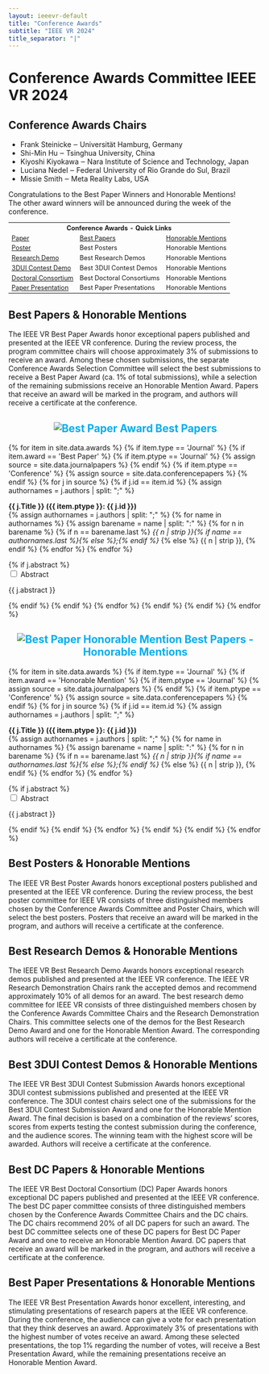 ```yaml
---
layout: ieeevr-default
title: "Conference Awards"
subtitle: "IEEE VR 2024"
title_separator: "|"
---
```

<script type="text/javascript">
    $(document).ready(function(){
		var email = ""; 
		var domain = "ieeevr.org"; 

        email = "awards2024";  		
		$(".awards").html("<span class='text-nowrap'><a href=javascript:location='" + "mail" + "to:" + email + "@" + domain + "'><i class='fas fa-fw fa-envelope-square emailIcon' style=''></i><i class='emailText'>" + email + "@" + domain + "</a></i></span>");   
        
        $(".awardsSm").html("<span class='text-nowrap'><a href=javascript:location='" + "mail" + "to:" + email + "@" + domain + "'><i class='fas fa-fw fa-envelope-square emailIconSm' style=''></i><i class='emailTextSm'>" + email + "@" + domain + "</a></i></span>"); 
	});
</script>
<h1>Conference Awards Committee IEEE VR 2024 <div class="floatRight"><span class="awardsSm"></span></div></h1>

<h2>Conference Awards Chairs</h2>
<ul>
    <li>Frank Steinicke ‒ Universität Hamburg, Germany</li>
    <li>Shi-Min Hu ‒ Tsinghua University, China</li>
    <li>Kiyoshi Kiyokawa ‒ Nara Institute of Science and Technology, Japan</li>
    <li>Luciana Nedel ‒ Federal University of Rio Grande do Sul, Brazil</li>
    <li>Missie Smith ‒ Meta Reality Labs, USA</li>
</ul>
 <div class="ieeevrmsgbox">
    <div class = "ieeevrmsgboxInsideNoColor small_emphasize">            
        <div class= "bold alignCenter paddingBottomxSmall">
            Congratulations to the Best Paper Winners and Honorable Mentions!<br />
            The other award winners will be announced during the week of the conference.
        </div>
    </div>
</div>
<table class="styled-table" style="font-size: 0.9em; ">
    <tr>
        <th colspan="3">Conference Awards - Quick Links</th>
    </tr>
    <tr>
        <td><a href="#papers">Paper</a></td>
        <td><a href="#paper-best">Best Papers</a></td>
        <td><a href="#paper-honorable">Honorable Mentions</a></td>
    </tr> 
    <tr>
        <td><a href="#posters">Poster</a></td>
        <td>Best Posters</td>
        <td>Honorable Mentions</td>
        <!--
       <td><a href="#poster-best">Best Poster</a></td>
        <td><a href="#poster-honorable">Honorable Mentions</a></td>-->
    </tr>  
    <tr>
        <td><a href="#demos">Research Demo</a></td>        
        <td>Best Research Demos</td>
        <td>Honorable Mentions</td>
        <!--
        <td><a href="#demo-best">Best Research Demos</a></td>
        <td><a href="#demo-honorable">Honorable Mentions</a></td>-->
    </tr>
    <tr>
        <td><a href="#3dui">3DUI Contest Demo</a></td>
        <td>Best 3DUI Contest Demos</td>
        <td>Honorable Mentions</td>
        <!--<td><a href="#3dui-best">Best 3DUI Contest Demos</a></td>
        <td><a href="#3dui-honorable">Honorable Mentions</a></td>-->
    </tr>  
    <tr>
        <td><a href="#dc">Doctoral Consortium</a></td>
        <td>Best Doctoral Consortiums</td>
        <td>Honorable Mentions</td>
        <!--<td><a href="#DC-best">Best Doctoral Consortiums</a></td>
        <td><a href="#DC-honorable">Honorable Mentions</a></td>-->
    </tr>      
    <tr>
        <td><a href="#paper-presentation">Paper Presentation</a></td>
        <td>Best Paper Presentations</td>
        <td>Honorable Mentions</td>
        <!--<td><a href="#paper-presentation-best">Best Paper Presentations</a></td>
        <td><a href="#paper-presentation-honorable">Honorable Mentions</a></td>-->
    </tr>  
</table>
<h2 id="papers">Best Papers & Honorable Mentions</h2>

<p>The IEEE VR Best Paper Awards honor exceptional papers published and presented at the IEEE VR conference. During the review process, the program committee chairs will choose approximately 3% of submissions to receive an award. Among these chosen submissions, the separate Conference Awards Selection Committee will select the best submissions to receive a Best Paper Award (ca. 1% of total submissions), while a selection of the remaining submissions receive an Honorable Mention Award. Papers that receive an award will be marked in the program, and authors will receive a certificate at the conference.</p>

<h2 id='paper-best' style="text-align: center; color: #00aeef;"><img src= "{{ "/assets/images/awards/best.png" | relative_url }}" title="Best Paper Award" alt="Best Paper Award"> Best Papers</h2>
<div>
    {% for item in site.data.awards %}
        {% if item.type == 'Journal' %}  
            {% if item.award == 'Best Paper' %}      
                {% if item.ptype == 'Journal' %}
                    {% assign source = site.data.journalpapers %}
                {% endif %}
                {% if item.ptype == 'Conference' %}
                    {% assign source = site.data.conferencepapers %}
                {% endif %}
                {% for j in source %}
                    {% if j.id == item.id %}
                        {% assign authornames = j.authors | split: ";" %}
                        <p id="{{ j.id }}">
                            <strong>{{ j.Title }} ({{ item.ptype }}: {{ j.id }})</strong><br/>
                            <span class="font_90">
                                {% assign authornames = j.authors | split: ";" %}
                                {% for name in authornames %}
                                    {% assign barename = name | split: ":" %}
                                    {% for n in barename %}
                                        {% if n == barename.last %}
                                            <i>{{ n | strip }}{% if name == authornames.last %}{% else %};{% endif %}</i>
                                        {% else %}                            
                                            <span class="bold">{{ n | strip }},</span>
                                        {% endif %}
                                    {% endfor %} 
                                {% endfor %}
                            </span>
                        </p>
                        {% if j.abstract %}
                            <div id="J{{ j.id }}" class="wrap-collabsible"> <input id="collapsibleJ{{ j.id }}" class="toggle" type="checkbox"> <label for="collapsibleJ{{ j.id }}" class="lbl-toggle">Abstract</label>
                                <div class="collapsible-content">
                                    <div class="content-inner">
                                        <p>{{ j.abstract }}</p>
                                    </div>
                                </div>
                            </div>
                        {% endif %}
                    {% endif %}
                {% endfor %}
         {% endif %}
        {% endif %}     
    {% endfor %}
</div>

<h2 id='paper-honorable' style="text-align: center; color: #00aeef;"><img src= "{{ "/assets/images/awards/hm.png" | relative_url }}" title="Best Paper Honorable Mention" alt="Best Paper Honorable Mention"> Best Papers - Honorable Mentions</h2>
<div>
    {% for item in site.data.awards %}
        {% if item.type == 'Journal' %}  
            {% if item.award == 'Honorable Mention' %}      
                {% if item.ptype == 'Journal' %}
                    {% assign source = site.data.journalpapers %}
                {% endif %}
                {% if item.ptype == 'Conference' %}
                    {% assign source = site.data.conferencepapers %}
                {% endif %}
                {% for j in source %}
                    {% if j.id == item.id %}
                        {% assign authornames = j.authors | split: ";" %}
                        <p id="{{ j.id }}">
                            <strong>{{ j.Title }} ({{ item.ptype }}: {{ j.id }})</strong><br/>
                            <span class="font_90">
                                {% assign authornames = j.authors | split: ";" %}
                                {% for name in authornames %}
                                    {% assign barename = name | split: ":" %}
                                    {% for n in barename %}
                                        {% if n == barename.last %}
                                            <i>{{ n | strip }}{% if name == authornames.last %}{% else %};{% endif %}</i>
                                        {% else %}                            
                                            <span class="bold">{{ n | strip }},</span>
                                        {% endif %}
                                    {% endfor %} 
                                {% endfor %}
                            </span>
                        </p>
                        {% if j.abstract %}
                            <div id="J{{ j.id }}" class="wrap-collabsible"> <input id="collapsibleJ{{ j.id }}" class="toggle" type="checkbox"> <label for="collapsibleJ{{ j.id }}" class="lbl-toggle">Abstract</label>
                                <div class="collapsible-content">
                                    <div class="content-inner">
                                        <p>{{ j.abstract }}</p>
                                    </div>
                                </div>
                            </div>
                        {% endif %}
                    {% endif %}
                {% endfor %}
         {% endif %}
        {% endif %}     
    {% endfor %}
</div>

<h2 id="posters">Best Posters & Honorable Mentions</h2>

<p>The IEEE VR Best Poster Awards honors exceptional posters published and presented at the IEEE VR conference. During the review process, the best poster committee for IEEE VR consists of three distinguished members chosen by the Conference Awards Committee and Poster Chairs, which will select the best posters. Posters that receive an award will be marked in the program, and authors will receive a certificate at the conference. </p>
<!---
<h2 id='poster-best' style="text-align: center; color: #00aeef;"><img src= "{{ "/assets/images/awards/best.png" | relative_url }}" title="Best Poster Award" alt="Best Poster Award"> Best Poster</h2>
<div>
    {% for item in site.data.awards %}
        {% if item.type == 'Poster' %}
            {% if item.award == 'Best Poster' %}
                {% if item.ptype == 'Monday' %}
                    {% assign source = site.data.mondayPosters %}
                {% endif %}                
                {% if item.ptype == 'Tuesday' %}
                    {% assign source = site.data.tuesdayPosters %}
                {% endif %}
                {% if item.ptype == 'Wednesday' %}
                    {% assign source = site.data.wednesdayPosters %}
                {% endif %}
                {% for j in source %}
                    {% if j.id == item.id %}
                        <p id="{{ j.id }}">
                            <strong>{{ j.title }} (ID: {{ j.id }})</strong><br/>
                            <span class="font_90">
                                {% assign authornames = j.authors | split: ";" %}
                                {% for name in authornames %}
                                    {% assign barename = name | split: ":" %}
                                    {% for n in barename %}
                                        {% if n == barename.last %}
                                            <i>{{ n | strip }}{% if name == authornames.last %}{% else %};{% endif %}</i>
                                        {% else %}                            
                                            <span class="bold">{{ n | strip }},</span>
                                        {% endif %}
                                    {% endfor %} 
                                {% endfor %}
                            </span>
                        </p>
                        {% if j.abstract %}
                            <div id="P{{ j.id }}" class="wrap-collabsible"> <input id="collapsibleP{{ j.id }}" class="toggle" type="checkbox"> <label for="collapsibleP{{ j.id }}" class="lbl-toggle">Abstract</label>
                                <div class="collapsible-content">
                                    <div class="content-inner">
                                        <p>{{ j.abstract }}</p>
                                    </div>
                                </div>
                            </div>
                        {% endif %}                        
                    {% endif %}
                {% endfor %}
            {% endif %}
        {% endif %}
    {% endfor %}
</div>
<h2 id='poster-honorable' style="text-align: center; color: #00aeef;"><img src= "{{ "/assets/images/awards/hm.png" | relative_url }}" title="Best Poster Honorable Mention" alt="Best Poster Honorable Mention"> Best Poster - Honorable Mention</h2>
<div>
    {% for item in site.data.awards %}
        {% if item.type == 'Poster' %}
            {% if item.award == 'Honorable Mention' %}
                {% if item.ptype == 'Monday' %}
                    {% assign source = site.data.mondayPosters %}
                {% endif %}                
                {% if item.ptype == 'Tuesday' %}
                    {% assign source = site.data.tuesdayPosters %}
                {% endif %}
                {% if item.ptype == 'Wednesday' %}
                    {% assign source = site.data.wednesdayPosters %}
                {% endif %}
                {% for j in source %}
                    {% if j.id == item.id %}
                        <p id="{{ j.id }}">
                            <strong>{{ j.title }} (ID: {{ j.id }})</strong><br/>
                            <span class="font_90">
                                {% assign authornames = j.authors | split: ";" %}
                                {% for name in authornames %}
                                    {% assign barename = name | split: ":" %}
                                    {% for n in barename %}
                                        {% if n == barename.last %}
                                            <i>{{ n | strip }}{% if name == authornames.last %}{% else %};{% endif %}</i>
                                        {% else %}                            
                                            <span class="bold">{{ n | strip }},</span>
                                        {% endif %}
                                    {% endfor %} 
                                {% endfor %}
                            </span>
                        </p>
                        {% if j.abstract %}
                            <div id="P{{ j.id }}" class="wrap-collabsible"> <input id="collapsibleP{{ j.id }}" class="toggle" type="checkbox"> <label for="collapsibleP{{ j.id }}" class="lbl-toggle">Abstract</label>
                                <div class="collapsible-content">
                                    <div class="content-inner">
                                        <p>{{ j.abstract }}</p>
                                    </div>
                                </div>
                            </div>
                         {% endif %}
                    {% endif %}
                {% endfor %}
            {% endif %}
        {% endif %}
    {% endfor %}
</div>
--->
<h2 id="demos">Best Research Demos & Honorable Mentions</h2>
<p>The IEEE VR Best Research Demo Awards honors exceptional research demos published and presented at the IEEE VR conference. The IEEE VR Research Demonstration Chairs rank the accepted demos and recommend approximately 10% of all demos for an award. The best research demo committee for IEEE VR consists of three distinguished members chosen by the Conference Awards Committee Chairs and the Research Demonstration Chairs. This committee selects one of the demos for the Best Research Demo Award and one for the Honorable Mention Award. The corresponding authors will receive a certificate at the conference. </p>
<!---
<h2 id='demo-best' style="text-align: center; color: #00aeef;"><img src= "{{ "/assets/images/awards/best.png" | relative_url }}" title="Best Research Demo Award" alt="Best Research Demo Award"> Best Research Demo</h2>
<div>
    {% for item in site.data.awards %}
        {% if item.type == 'Demo' %}
            {% if item.award == 'Best Demo' %}
                {% for j in site.data.demos %}
                    {% if j.id == item.id %}                   
                        <p id="{{ j.id }}">
                            <strong>{{ j.title }} (ID: {{ j.id }})</strong><br/>
                            <span class="font_90">
                                {% assign authornames = j.authors | split: ";" %}
                                {% for name in authornames %}
                                    {% assign barename = name | split: ":" %}
                                    {% for n in barename %}
                                        {% if n == barename.last %}
                                            <i>{{ n | strip }}{% if name == authornames.last %}{% else %};{% endif %}</i>
                                        {% else %}                            
                                            <span class="bold">{{ n | strip }},</span>
                                        {% endif %}
                                    {% endfor %} 
                                {% endfor %}
                            </span>
                        </p>
                        {% if j.abstract %}
                            <div id="D{{ j.id }}" class="wrap-collabsible"> <input id="collapsibleD{{ j.id }}" class="toggle" type="checkbox"> <label for="collapsibleD{{ j.id }}" class="lbl-toggle">Abstract</label>
                                <div class="collapsible-content">
                                    <div class="content-inner">
                                        <p>{{ j.abstract }}</p>
                                    </div>
                                </div>
                            </div>                        
                        {% endif %}
                    {% endif %}
                {% endfor %}
            {% endif %}
        {% endif %}
    {% endfor %}
</div>
<h2 id='demo-honorable' style="text-align: center; color: #00aeef;"><img src= "{{ "/assets/images/awards/hm.png" | relative_url }}" title="Best Research Demo Honorable Mention" alt="Best Research Demo Honorable Mention"> Best Research Demo - Honorable Mention</h2>
<div>
    {% for item in site.data.awards %}
        {% if item.type == 'Demo' %}
            {% if item.award == 'Honorable Mention' %}
                {% for j in site.data.demos %}
                    {% if j.id == item.id %}                                      
                        <p id="{{ j.id }}">
                            <strong>{{ j.title }} (ID: {{ j.id }})</strong><br/>
                            <span class="font_90">
                                {% assign authornames = j.authors | split: ";" %}
                                {% for name in authornames %}
                                    {% assign barename = name | split: ":" %}
                                    {% for n in barename %}
                                        {% if n == barename.last %}
                                            <i>{{ n | strip }}{% if name == authornames.last %}{% else %};{% endif %}</i>
                                        {% else %}                            
                                            <span class="bold">{{ n | strip }},</span>
                                        {% endif %}
                                    {% endfor %} 
                                {% endfor %}
                            </span>
                        </p>
                         {% if j.abstract %}
                            <div id="D{{ j.id }}" class="wrap-collabsible"> <input id="collapsibleD{{ j.id }}" class="toggle" type="checkbox"> <label for="collapsibleD{{ j.id }}" class="lbl-toggle">Abstract</label>
                                <div class="collapsible-content">
                                    <div class="content-inner">
                                        <p>{{ j.abstract }}</p>
                                    </div>
                                </div>
                            </div>                        
                        {% endif %}
                    {% endif %}
                {% endfor %}
            {% endif %}
        {% endif %}
    {% endfor %}
</div>
--->
<h2 id="dui">Best 3DUI Contest Demos & Honorable Mentions</h2>
<p>The IEEE VR Best 3DUI Contest Submission Awards honors exceptional 3DUI contest submissions published and presented at the IEEE VR conference. The 3DUI contest chairs select one of the submissions for the Best 3DUI Contest Submission Award and one for the Honorable Mention Award. The final decision is based on a combination of the reviews’ scores, scores from experts testing the contest submission during the conference, and the audience scores. The winning team with the highest score will be awarded. Authors will receive a certificate at the conference.</p>
<!---
<h2 id='3dui-best' style="text-align: center; color: #00aeef;"><img src= "{{ "/assets/images/awards/best.png" | relative_url }}" title="Best 3DUI Contest Demo Award" alt="Best Paper Award"> Best 3DUI Contest Demo</h2>
<div style="padding-bottom:15px;">
    {% for item in site.data.awards %}
        {% if item.type == '3DUI Contest' %}
            {% if item.award == 'Best 3DUI' %}
                {% for j in site.data.contest3dui %}
                    {% if j.id == item.id %}                                   
                        <p id="{{ j.id }}">
                            <strong>{{ j.title }} (ID: {{ j.id }})</strong><br/>
                            <span class="font_90">
                                {% assign authornames = j.authors | split: ";" %}
                                {% for name in authornames %}
                                    {% assign barename = name | split: ":" %}
                                    {% for n in barename %}
                                        {% if n == barename.last %}
                                            <i>{{ n | strip }}{% if name == authornames.last %}{% else %};{% endif %}</i>
                                        {% else %}                            
                                            <span class="bold">{{ n | strip }},</span>
                                        {% endif %}
                                    {% endfor %} 
                                {% endfor %}
                            </span>
                        </p>
                    {% endif %}
                {% endfor %}
            {% endif %}
        {% endif %}    
    {% endfor %}
</div>
<h2 id='3dui-honorable' style="text-align: center; color: #00aeef;"><img src= "{{ "/assets/images/awards/hm.png" | relative_url }}" title="Best 3DUI Contest Demo Honorable Mention" alt="Best 3DUI Contest Demo Honorable Mention"> Best 3DUI Contest Demo - Honorable Mention</h2>
<div style="padding-bottom:15px;">
    {% for item in site.data.awards %}
        {% if item.type == '3DUI Contest' %}
            {% if item.award == 'Honorable Mention' %}
                {% for j in site.data.contest3dui %}
                    {% if j.id == item.id %}                                   
                        <p id="{{ j.id }}">
                            <strong>{{ j.title }} (ID: {{ j.id }})</strong><br/>
                            <span class="font_90">
                                {% assign authornames = j.authors | split: ";" %}
                                {% for name in authornames %}
                                    {% assign barename = name | split: ":" %}
                                    {% for n in barename %}
                                        {% if n == barename.last %}
                                            <i>{{ n | strip }}{% if name == authornames.last %}{% else %};{% endif %}</i>
                                        {% else %}                            
                                            <span class="bold">{{ n | strip }},</span>
                                        {% endif %}
                                    {% endfor %} 
                                {% endfor %}
                            </span>
                        </p>
                    {% endif %}
                {% endfor %}
            {% endif %}
        {% endif %}    
    {% endfor %}
</div>
--->
<h2 id="dc">Best DC Papers & Honorable Mentions</h2>
<p>The IEEE VR Best Doctoral Consortium (DC) Paper Awards honors exceptional DC papers published and presented at the IEEE VR conference. The best DC paper committee consists of three distinguished members chosen by the Conference Awards Committee Chairs and the DC chairs. The DC chairs recommend 20% of all DC papers for such an award. The best DC committee selects one of these DC papers for Best DC Paper Award and one to receive an Honorable Mention Award. DC papers that receive an award will be marked in the program, and authors will receive a certificate at the conference. </p>
<!---
<h2 id='DC-best' style="text-align: center; color: #00aeef;"><img src= "{{ "/assets/images/awards/best.png" | relative_url }}" title="Best Doctoral Consortium Award" alt="Best Doctoral Consortium Award"> Best Doctoral Consortium</h2>
<div>
    {% for item in site.data.awards %}
        {% if item.type == 'DC' %}
            {% if item.award == 'Best DC' %}
                {% for j in site.data.dc %}
                    {% if j.id == item.id %}                                      
                        <p id="{{ j.id }}">
                            <strong>{{ j.title }} (ID: {{ j.id }})</strong><br/>
                            <span class="font_90">
                                <span class="bold">Author:</span> <span class="">{{ j.author | strip }}</span>, <i>{{ j.affiliation | strip }}</i><br />
                                <span class="bold">Mentor:</span> <span class="">{{ j.mentor | strip }}</span>
                            </span>
                        </p>
                         {% if j.abstract %}
                            <div id="D{{ j.id }}" class="wrap-collabsible"> <input id="collapsibleD{{ j.id }}" class="toggle" type="checkbox"> <label for="collapsibleD{{ j.id }}" class="lbl-toggle">Abstract</label>
                                <div class="collapsible-content">
                                    <div class="content-inner">
                                        <p>{{ j.abstract }}</p>
                                    </div>
                                </div>
                            </div>                        
                        {% endif %}
                    {% endif %}
                {% endfor %}
            {% endif %}
        {% endif %}
    {% endfor %}
</div>
<h2 id='DC-honorable' style="text-align: center; color: #00aeef;"><img src= "{{ "/assets/images/awards/hm.png" | relative_url }}" title="Best DC Paper Honorable Mention" alt="Best DC Paper Honorable Mention"> Best Doctoral Consortium - Honorable Mention</h2>
<div>
    {% for item in site.data.awards %}
        {% if item.type == 'DC' %}
            {% if item.award == 'Honorable Mention' %}
                {% for j in site.data.dc %}
                    {% if j.id == item.id %}                                      
                        <p id="{{ j.id }}">
                            <strong>{{ j.title }} (ID: {{ j.id }})</strong><br/>
                            <span class="font_90">
                                <span class="bold">Author:</span> <span class="">{{ j.author | strip }}</span>, <i>{{ j.affiliation | strip }}</i><br />
                                <span class="bold">Mentor:</span> <span class="">{{ j.mentor | strip }}</span>
                            </span>
                        </p>
                         {% if j.abstract %}
                            <div id="D{{ j.id }}" class="wrap-collabsible"> <input id="collapsibleD{{ j.id }}" class="toggle" type="checkbox"> <label for="collapsibleD{{ j.id }}" class="lbl-toggle">Abstract</label>
                                <div class="collapsible-content">
                                    <div class="content-inner">
                                        <p>{{ j.abstract }}</p>
                                    </div>
                                </div>
                            </div>                        
                        {% endif %}
                    {% endif %}
                {% endfor %}
            {% endif %}
        {% endif %}
    {% endfor %}
</div>
--->
<h2 id="paper-presentation">Best Paper Presentations & Honorable Mentions</h2>
<p>The IEEE VR Best Presentation Awards honor excellent, interesting, and stimulating presentations of research papers at the IEEE VR conference. During the conference, the audience can give a vote for each presentation that they think deserves an award. Approximately 3% of presentations with the highest number of votes receive an award. Among these selected presentations, the top 1% regarding the number of votes, will receive a Best Presentation Award, while the remaining presentations receive an Honorable Mention Award.</p>
<!---
<h2 id='paper-presentation-best' style="text-align: center; color: #00aeef;"><img src= "{{ "/assets/images/awards/best-star.png" | relative_url }}" title="Best Paper Presentation Award" alt="Best Paper Presentation Award"> Best Paper Presentation</h2>
<div>
    {% for item in site.data.awards %}
        {% if item.type == 'Presentation' %}
            {% if item.ptype == 'Journal' %}
                {% assign source = site.data.journalpapers %}
            {% endif %}
            {% if item.ptype == 'Conference' %}
               {% assign source = site.data.conferencepapers %}
            {% endif %}
            {% if item.award == 'Best Presentation' %}
                {% for j in source %}
                    {% if j.id == item.id %}
                        {% assign authornames = j.authors | split: ";" %}
                        <p id="{{ j.id }}">
                            <strong>{{ j.Title }} (ID: {{ j.id }})</strong><br/>
                            <span class="font_90">
                                {% assign authornames = j.authors | split: ";" %}
                                {% for name in authornames %}
                                    {% assign barename = name | split: ":" %}
                                    {% for n in barename %}
                                        {% if n == barename.last %}
                                            <i>{{ n | strip }}{% if name == authornames.last %}{% else %};{% endif %}</i>
                                        {% else %}                            
                                            <span class="bold">{{ n | strip }},</span>
                                        {% endif %}
                                    {% endfor %} 
                                {% endfor %}
                            </span>
                        </p>
                        {% if j.abstract %}
                            <div id="Presentation_{{ j.id }}" class="wrap-collabsible"> <input id="collapsiblePresentation_{{ j.id }}" class="toggle" type="checkbox"> 
                                <label for="collapsiblePresentation_{{ j.id }}" class="lbl-toggle">Abstract</label>
                                <div class="collapsible-content">
                                    <div class="content-inner">
                                        <p>{{ j.abstract }}</p>
                                    </div>
                                </div>
                            </div>
                        {% endif %}
                    {% endif %}
                {% endfor %}
            {% endif %}
        {% endif %}        
    {% endfor %}
</div>
<h2 id='paper-presentation-honorable' style="text-align: center; color: #00aeef;"><img src= "{{ "/assets/images/awards/hm2.png" | relative_url }}" title="Best Paper Presentation Honorable Mention" alt="Best Paper Presentation Honorable Mention"> Best Paper Presentation - Honorable Mention</h2>
<div>
    {% for item in site.data.awards %}
        {% if item.type == 'Presentation' %}
            {% if item.ptype == 'Journal' %}
                {% assign source = site.data.journalpapers %}
            {% endif %}
            {% if item.ptype == 'Conference' %}
               {% assign source = site.data.conferencepapers %}
            {% endif %}
            {% if item.award == 'Honorable Mention' %}
                {% for j in source %}
                    {% if j.id == item.id %}
                        {% assign authornames = j.authors | split: ";" %}
                        <p id="{{ j.id }}">
                            <strong>{{ j.Title }} (ID: {{ j.id }})</strong><br/>
                            <span class="font_90">
                                {% assign authornames = j.authors | split: ";" %}
                                {% for name in authornames %}
                                    {% assign barename = name | split: ":" %}
                                    {% for n in barename %}
                                        {% if n == barename.last %}
                                            <i>{{ n | strip }}{% if name == authornames.last %}{% else %};{% endif %}</i>
                                        {% else %}                            
                                            <span class="bold">{{ n | strip }},</span>
                                        {% endif %}
                                    {% endfor %} 
                                {% endfor %}
                            </span>
                        </p>
                        {% if j.abstract %}
                            <div id="Presentation_{{ j.id }}" class="wrap-collabsible"> <input id="collapsiblePresentation_{{ j.id }}" class="toggle" type="checkbox"> 
                                <label for="collapsiblePresentation_{{ j.id }}" class="lbl-toggle">Abstract</label>
                                <div class="collapsible-content">
                                    <div class="content-inner">
                                        <p>{{ j.abstract }}</p>
                                    </div>
                                </div>
                            </div>
                        {% endif %}
                    {% endif %}
                {% endfor %}
            {% endif %}
        {% endif %}        
    {% endfor %}
</div> 
--->

